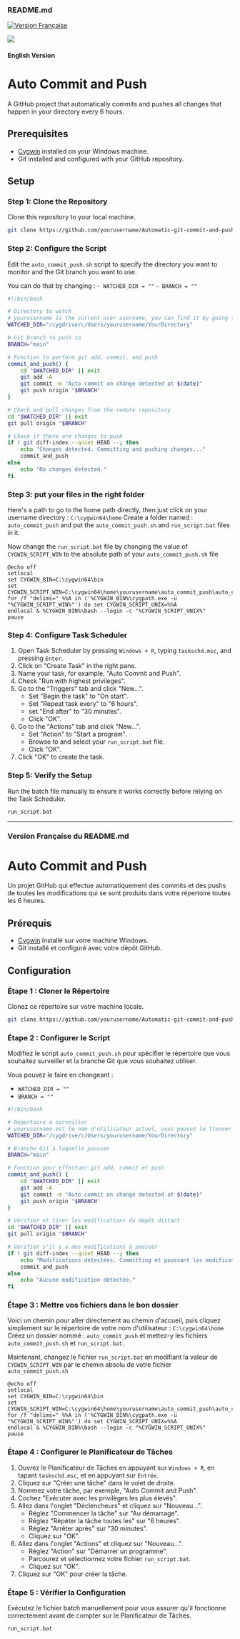 ### README.md

[![Version Française](https://img.shields.io/badge/Version%20Française-Click%20Here-blue)](#version-française-du-readmemd)

![](https://komarev.com/ghpvc/?username=El-pabs&style=flat-square)


#### English Version

# Auto Commit and Push

A GitHub project that automatically commits and pushes all changes that happen in your directory every 6 hours.

## Prerequisites

- [Cygwin](https://www.cygwin.com/) installed on your Windows machine.
- Git installed and configured with your GitHub repository.

## Setup

### Step 1: Clone the Repository

Clone this repository to your local machine.

```bash
git clone https://github.com/yourusername/Automatic-git-commit-and-push.git
```

### Step 2: Configure the Script

Edit the `auto_commit_push.sh` script to specify the directory you want to monitor and the Git branch you want to use.

You can do that by changing : 
-` WATCHED_DIR = ""` 
-` BRANCH = ""`

```bash
#!/bin/bash

# Directory to watch
# yourusername is the current user username, you can find it by going to C:\Users
WATCHED_DIR="/cygdrive/c/Users/yourusername/YourDirectory"

# Git branch to push to
BRANCH="main"

# Function to perform git add, commit, and push
commit_and_push() {
    cd "$WATCHED_DIR" || exit
    git add -A
    git commit -m "Auto commit on change detected at $(date)"
    git push origin "$BRANCH"
}

# Check and pull changes from the remote repository
cd "$WATCHED_DIR" || exit
git pull origin "$BRANCH"

# Check if there are changes to push
if ! git diff-index --quiet HEAD --; then
    echo "Changes detected. Committing and pushing changes..."
    commit_and_push
else
    echo "No changes detected."
fi
```


### Step 3: put your files in the right folder

Here's a path to go to the home path directly, then just click on your username directory : `C:\cygwin64\home`
Create a folder named : `auto_commit_push` and put the `auto_commit_push.sh` and `run_script.bat` files in it. 

Now change the `run_script.bat` file by changing the value of `CYGWIN_SCRIPT_WIN` to the absolute path of your `auto_commit_push.sh` file

```batch
@echo off
setlocal
set CYGWIN_BIN=C:\cygwin64\bin
set CYGWIN_SCRIPT_WIN=C:\cygwin64\home\yourusername\auto_commit_push\auto_commit_push.sh
for /f "delims=" %%A in ('%CYGWIN_BIN%\cygpath.exe -u "%CYGWIN_SCRIPT_WIN%"') do set CYGWIN_SCRIPT_UNIX=%%A
endlocal & %CYGWIN_BIN%\bash --login -c "%CYGWIN_SCRIPT_UNIX%"
pause
```


### Step 4: Configure Task Scheduler

1. Open Task Scheduler by pressing `Windows + R`, typing `taskschd.msc`, and pressing `Enter`.
2. Click on "Create Task" in the right pane.
3. Name your task, for example, "Auto Commit and Push".
4. Check "Run with highest privileges".
5. Go to the "Triggers" tab and click "New...".
   - Set "Begin the task" to "On start".
   - Set "Repeat task every" to "6 hours".
   - set "End after" to "30 minutes".
   - Click "OK".
6. Go to the "Actions" tab and click "New...".
   - Set "Action" to "Start a program".
   - Browse to and select your `run_script.bat` file.
   - Click "OK".
7. Click "OK" to create the task.

### Step 5: Verify the Setup

Run the batch file manually to ensure it works correctly before relying on the Task Scheduler.

```batch
run_script.bat
```

---

### Version Française du README.md

# Auto Commit and Push

Un projet GitHub qui effectue automatiquement des commits et des pushs de toutes les modifications qui se sont produits dans votre répertoire toutes les 6 heures.

## Prérequis

- [Cygwin](https://www.cygwin.com/) installé sur votre machine Windows.
- Git installé et configuré avec votre dépôt GitHub.

## Configuration

### Étape 1 : Cloner le Répertoire

Clonez ce répertoire sur votre machine locale.

```bash
git clone https://github.com/yourusername/Automatic-git-commit-and-push.git
```

### Étape 2 : Configurer le Script

Modifiez le script `auto_commit_push.sh` pour spécifier le répertoire que vous souhaitez surveiller et la branche Git que vous souhaitez utiliser.

Vous pouvez le faire en changeant :
- `WATCHED_DIR = ""`
- `BRANCH = "" `

```bash
#!/bin/bash

# Répertoire à surveiller
# yourusername est le nom d'utilisateur actuel, vous pouvez le trouver en allant dans C:\Users
WATCHED_DIR="/cygdrive/c/Users/yourusername/YourDirectory"

# Branche Git à laquelle pousser
BRANCH="main"

# Fonction pour effectuer git add, commit et push
commit_and_push() {
    cd "$WATCHED_DIR" || exit
    git add -A
    git commit -m "Auto commit on change detected at $(date)"
    git push origin "$BRANCH"
}

# Vérifier et tirer les modifications du dépôt distant
cd "$WATCHED_DIR" || exit
git pull origin "$BRANCH"

# Vérifier s'il y a des modifications à pousser
if ! git diff-index --quiet HEAD --; then
    echo "Modifications détectées. Committing et poussant les modifications..."
    commit_and_push
else
    echo "Aucune modification détectée."
fi
```

### Étape 3 : Mettre vos fichiers dans le bon dossier

Voici un chemin pour aller directement au chemin d'accueil, puis cliquez simplement sur le répertoire de votre nom d'utilisateur : `C:\cygwin64\home`
Créez un dossier nommé : `auto_commit_push` et mettez-y les fichiers `auto_commit_push.sh` et `run_script.bat`.

Maintenant, changez le fichier `run_script.bat` en modifiant la valeur de `CYGWIN_SCRIPT_WIN` par le chemin absolu de votre fichier `auto_commit_push.sh`

```batch
@echo off
setlocal
set CYGWIN_BIN=C:\cygwin64\bin
set CYGWIN_SCRIPT_WIN=C:\cygwin64\home\yourusername\auto_commit_push\auto_commit_push.sh
for /f "delims=" %%A in ('%CYGWIN_BIN%\cygpath.exe -u "%CYGWIN_SCRIPT_WIN%"') do set CYGWIN_SCRIPT_UNIX=%%A
endlocal & %CYGWIN_BIN%\bash --login -c "%CYGWIN_SCRIPT_UNIX%"
pause
```

### Étape 4 : Configurer le Planificateur de Tâches

1. Ouvrez le Planificateur de Tâches en appuyant sur `Windows + R`, en tapant `taskschd.msc`, et en appuyant sur `Entrée`.
2. Cliquez sur "Créer une tâche" dans le volet de droite.
3. Nommez votre tâche, par exemple, "Auto Commit and Push".
4. Cochez "Exécuter avec les privilèges les plus élevés".
5. Allez dans l'onglet "Déclencheurs" et cliquez sur "Nouveau...".
   - Réglez "Commencer la tâche" sur "Au démarrage".
   - Réglez "Répéter la tâche toutes les" sur "6 heures".
   - Réglez "Arrêter après" sur "30 minutes".
   - Cliquez sur "OK".
6. Allez dans l'onglet "Actions" et cliquez sur "Nouveau...".
   - Réglez "Action" sur "Démarrer un programme".
   - Parcourez et sélectionnez votre fichier `run_script.bat`.
   - Cliquez sur "OK".
7. Cliquez sur "OK" pour créer la tâche.

### Étape 5 : Vérifier la Configuration

Exécutez le fichier batch manuellement pour vous assurer qu'il fonctionne correctement avant de compter sur le Planificateur de Tâches.

```batch
run_script.bat
```
